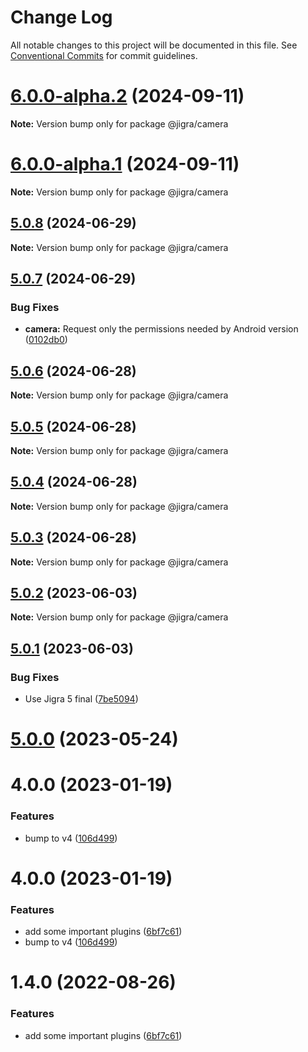 # Change Log

All notable changes to this project will be documented in this file.
See [Conventional Commits](https://conventionalcommits.org) for commit guidelines.

# [6.0.0-alpha.2](https://github.com/familyjs/jigra-plugins/compare/@jigra/camera@6.0.0-alpha.1...@jigra/camera@6.0.0-alpha.2) (2024-09-11)

**Note:** Version bump only for package @jigra/camera

# [6.0.0-alpha.1](https://github.com/familyjs/jigra-plugins/compare/@jigra/camera@5.0.8...@jigra/camera@6.0.0-alpha.1) (2024-09-11)

**Note:** Version bump only for package @jigra/camera

## [5.0.8](https://github.com/familyjs/jigra-plugins/compare/@jigra/camera@5.0.7...@jigra/camera@5.0.8) (2024-06-29)

**Note:** Version bump only for package @jigra/camera

## [5.0.7](https://github.com/familyjs/jigra-plugins/compare/@jigra/camera@5.0.6...@jigra/camera@5.0.7) (2024-06-29)

### Bug Fixes

- **camera:** Request only the permissions needed by Android version ([0102db0](https://github.com/familyjs/jigra-plugins/commit/0102db022367caeea2280663a50b28af927ee465))

## [5.0.6](https://github.com/familyjs/jigra-plugins/compare/@jigra/camera@5.0.5...@jigra/camera@5.0.6) (2024-06-28)

**Note:** Version bump only for package @jigra/camera

## [5.0.5](https://github.com/familyjs/jigra-plugins/compare/@jigra/camera@5.0.4...@jigra/camera@5.0.5) (2024-06-28)

**Note:** Version bump only for package @jigra/camera

## [5.0.4](https://github.com/familyjs/jigra-plugins/compare/@jigra/camera@5.0.3...@jigra/camera@5.0.4) (2024-06-28)

**Note:** Version bump only for package @jigra/camera

## [5.0.3](https://github.com/familyjs/jigra-plugins/compare/@jigra/camera@5.0.2...@jigra/camera@5.0.3) (2024-06-28)

**Note:** Version bump only for package @jigra/camera

## [5.0.2](https://github.com/familyjs/jigra-plugins/compare/@jigra/camera@5.0.1...@jigra/camera@5.0.2) (2023-06-03)

**Note:** Version bump only for package @jigra/camera

## [5.0.1](https://github.com/familyjs/jigra-plugins/compare/@jigra/camera@5.0.0...@jigra/camera@5.0.1) (2023-06-03)

### Bug Fixes

- Use Jigra 5 final ([7be5094](https://github.com/familyjs/jigra-plugins/commit/7be509425c5cc9f21b1f9e78794b2c6b76ca7702))

# [5.0.0](https://github.com/familyjs/jigra-plugins/compare/@jigra/camera@1.4.0...@jigra/camera@5.0.0) (2023-05-24)

# 4.0.0 (2023-01-19)

### Features

- bump to v4 ([106d499](https://github.com/familyjs/jigra-plugins/commit/106d49991e82a0505a82571530b73fcda020e7e4))

# 4.0.0 (2023-01-19)

### Features

- add some important plugins ([6bf7c61](https://github.com/navify/jigra-plugins/commit/6bf7c61ba5ad99cf0474cb2cc9599d0f8fedeb45))
- bump to v4 ([106d499](https://github.com/navify/jigra-plugins/commit/106d49991e82a0505a82571530b73fcda020e7e4))

# 1.4.0 (2022-08-26)

### Features

- add some important plugins ([6bf7c61](https://github.com/navify/jigra-plugins/commit/6bf7c61ba5ad99cf0474cb2cc9599d0f8fedeb45))
